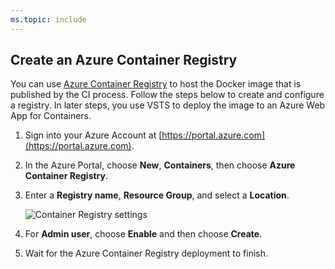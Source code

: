```yaml
---
ms.topic: include
---
```


##  Create an Azure Container Registry    

You can use [Azure Container Registry](https://docs.microsoft.com/en-us/azure/container-registry/) to host the Docker image that is published by the CI process.  Follow the steps below to create and configure a registry.  In later steps, you use VSTS to deploy the image to an Azure Web App for Containers.

1. Sign into your Azure Account at [https://portal.azure.com](https://portal.azure.com).

1. In the Azure Portal, choose **New**, **Containers**, then choose **Azure Container Registry**.    

1. Enter a **Registry name**, **Resource Group**, and select a **Location**.    

   ![Container Registry settings](_img/createacr.png)

1. For **Admin user**, choose **Enable** and then choose **Create**.

1. Wait for the Azure Container Registry deployment to finish.

